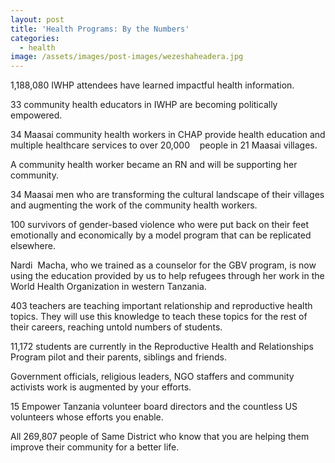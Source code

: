 ```yaml
---
layout: post
title: 'Health Programs: By the Numbers'
categories:
  - health
image: /assets/images/post-images/wezeshaheadera.jpg
---
```


1,188,080 IWHP attendees have learned impactful health information.

33 community health educators in IWHP are becoming politically empowered.

34 Maasai community health workers in CHAP provide health education and multiple healthcare services to over 20,000 &nbsp; &nbsp;people in 21 Maasai villages.

A community health worker became an RN and will be supporting her community.

34 Maasai men who are transforming the cultural landscape of their villages and augmenting the work of the community health workers.&nbsp;

100 survivors of gender-based violence who were put back on their feet emotionally and economically by a model program that can be replicated elsewhere.

Nardi &nbsp;Macha, who we trained as a counselor for the GBV program, is now using the education provided by us to help refugees through her work in the World Health Organization in western Tanzania.

403 teachers are teaching important relationship and reproductive health topics. They will use this knowledge to teach these topics for the rest of their careers, reaching untold numbers of students.

11,172 students are currently in the Reproductive Health and Relationships Program pilot and their parents, siblings and friends.&nbsp;

Government officials, religious leaders, NGO staffers and community activists work is augmented by your efforts.

15 Empower Tanzania volunteer board directors and the countless US volunteers whose efforts you enable.

All 269,807 people of Same District who know that you are helping them improve their community for a better life.